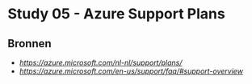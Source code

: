 # Study 05 - Azure Support Plans

## Bronnen  
- *https://azure.microsoft.com/nl-nl/support/plans/*
- *https://azure.microsoft.com/en-us/support/faq/#support-overview*